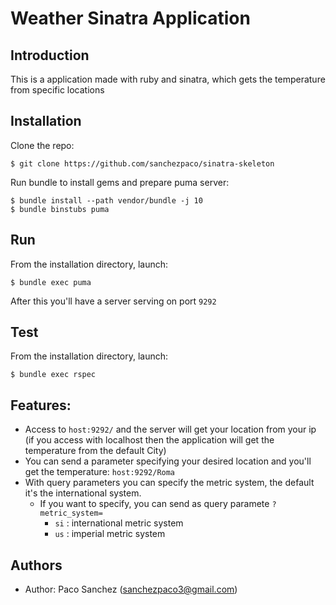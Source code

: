 # Weather Sinatra Application

## Introduction

This is a application made with ruby and sinatra, which gets the temperature from specific locations

## Installation

Clone the repo:

```
$ git clone https://github.com/sanchezpaco/sinatra-skeleton
```

Run bundle to install gems and prepare puma server:

```
$ bundle install --path vendor/bundle -j 10
$ bundle binstubs puma
```

## Run

From the installation directory, launch:

```
$ bundle exec puma
```

After this you'll have a server serving on port `9292`

## Test

From the installation directory, launch:

```
$ bundle exec rspec
```

## Features:

- Access to `host:9292/` and the server will get your location from your ip (if you access with localhost then the application will get the temperature from the default City)
- You can send a parameter specifying your desired location and you'll get the temperature: `host:9292/Roma`
- With query parameters you can specify the metric system, the default it's the international system.
    - If you want to specify, you can send as query paramete `?metric_system=`
        - `si` : international metric system
        - `us` : imperial metric system

## Authors

- Author: Paco Sanchez ([sanchezpaco3@gmail.com](mailto:sanchezpaco3@gmail.com))